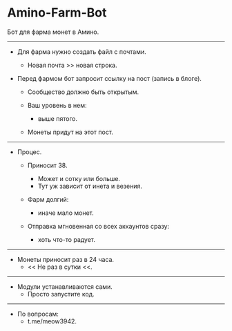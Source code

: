 # Amino-Farm-Bot
Бот для фарма монет в Амино. 
___
- Для фарма нужно создать файл с почтами.
    - Новая почта >> новая строка. 


- Перед фармом бот запросит ссылку на пост (запись в блоге).
    - Сообщество должно быть открытым.

    - Ваш уровень в нем:
        - выше пятого.

    - Монеты придут на этот пост.
___

- Процес.
    - Приносит 38.
        - Может и сотку или больше.
        - Тут уж зависит от инета и везения. 
    - Фарм долгий:
        - иначе мало монет. 

    - Отправка мгновенная со всех аккаунтов сразу:
        - хоть что-то радует. 
___

- Монеты приносит раз в 24 часа.
    - << Не раз в сутки <<.
___

- Модули устанавливаются сами.
    - Просто запустите код. 
___

- По вопросам:
    - t.me/meow3942. 
